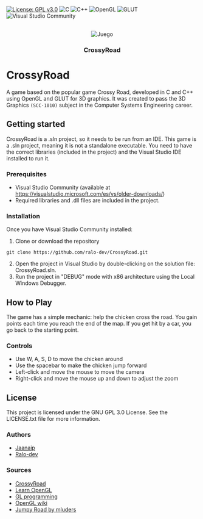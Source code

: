 <div id="top"></div>

<!-- PROJECT SHIELDS -->
<!--
*** I'm using markdown "reference style" links for readability.
*** Reference links are enclosed in brackets [ ] instead of parentheses ( ).
*** See the bottom of this document for the declaration of the reference variables
*** for contributors-url, forks-url, etc. This is an optional, concise syntax you may use.
*** https://www.markdownguide.org/basic-syntax/#reference-style-links
-->
[![License: GPL v3.0](https://img.shields.io/badge/License-GPL%20v3.0-blue.svg)](https://www.gnu.org/licenses/gpl-3.0)
![C](https://img.shields.io/badge/Language-C-blue)
![C++](https://img.shields.io/badge/Language-C++-blue)
![OpenGL](https://img.shields.io/badge/Technology-OpenGL-red)
![GLUT](https://img.shields.io/badge/Technology-GLUT-red)
![Visual Studio Community](https://img.shields.io/badge/IDE-Visual%20Studio%20Community-blue)

<!-- PROJECT LOGO -->
<br />
<div align="center">
  <a https://github.com/Raul-Lopez-Cruz/CrossyRoad">
    <img src="imagenes/GAME.png" alt="Juego">
  </a>

  <h3 align="center">CrossyRoad</h3>
</div>


# CrossyRoad

A game based on the popular game Crossy Road, developed in C and C++ using OpenGL and GLUT for 3D graphics. It was created to pass the 3D Graphics `(SCC-1010)` subject in the Computer Systems Engineering career.


## Getting started
CrossyRoad is a .sln project, so it needs to be run from an IDE.
This game is a .sln project, meaning it is not a standalone executable. You need to have the correct libraries (included in the project) and the Visual Studio IDE installed to run it.

### Prerequisites
- Visual Studio Community (available at https://visualstudio.microsoft.com/es/vs/older-downloads/)
- Required libraries and .dll files are included in the project.

### Installation
Once you have Visual Studio Community installed:
1. Clone or download the repository
```
git clone https://github.com/ralo-dev/CrossyRoad.git
```
2. Open the project in Visual Studio by double-clicking on the solution file: CrossyRoad.sln.
3. Run the project in "DEBUG" mode with x86 architecture using the Local Windows Debugger.

## How to Play

The game has a simple mechanic: help the chicken cross the road. You gain points each time you reach the end of the map. If you get hit by a car, you go back to the starting point.

### Controls
- Use W, A, S, D to move the chicken around
- Use the spacebar to make the chicken jump forward
- Left-click and move the mouse to move the camera
- Right-click and move the mouse up and down to adjust the zoom

## License
This project is licensed under the GNU GPL 3.0 License. See the LICENSE.txt file for more information.

### Authors
- [Jaanaip](https://github.com/jaanaip)
- [Ralo-dev](https://github.com/ralo-dev)

### Sources
- [CrossyRoad](https://www.crossyroad.com/)
- [Learn OpenGL](https://learnopengl.com/)
- [GL programming](https://www.glprogramming.com/red/index.html)
- [OpenGL wiki](https://www.khronos.org/opengl/wiki/OpenGL_Type)
- [Jumpy Road by mluders](https://github.com/mluders/jumpy-road)
